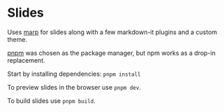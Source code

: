 # Slides

Uses [marp](https://marp.app) for slides along with a few markdown-it plugins and a custom theme.

[pnpm](https://pnpm.io) was chosen as the package manager, but npm works as a drop-in replacement.

Start by installing dependencies: `pnpm install`

To preview slides in the browser use `pnpm dev`.

To build slides use `pnpm build`.
